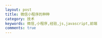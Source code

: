 ```yaml
---
layout: post
title: 微信小程序的种种
category: 技术
keywords: 微信,小程序,经验,js,javascript,前端
comments: true
---
```


